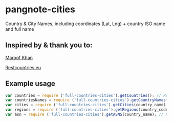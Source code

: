 # pangnote-cities 
Country & City Names, including coordinates (Lat, Lng) + country ISO name and full name

## Inspired by & thank you to:
[Maroof Khan](https://www.npmjs.com/package/countries-cities)

[Restcountries.eu](https://restcountries.eu/)

## Example usage

``` javascript
var countries = require ('full-countries-cities').getCountries(); // Returns a full array of country information.
var countriesNames = require ('full-countries-cities').getCountryNames(); // Returns a full array of only the country names.
var cities = require ('full-countries-cities').getCities(country_name); // Returns an array of city names of the particular country.
var regions = require ('full-countries-cities').getRegions(country_code); // Returns an array of region of the particular country.
var asn = require ('full-countries-cities').getASNS(country_name); // Returns an array of ASN of the particular country.
